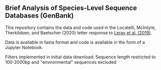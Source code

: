 ## Brief Analysis of Species-Level Sequence Databases (GenBank)

This repository contains the data and code used in the Locatelli, McIntyre, Therkildsen, and Baetscher (2020) letter response to [Leray et al. (2019)](https://www.pnas.org/content/116/45/22651).

Data is available in fasta format and code is available in the form of a Jupyter Notebook.

Filters implemented in initial data download:
Sequence length restricted to 100-2000bp and "environmental" sequences excluded
